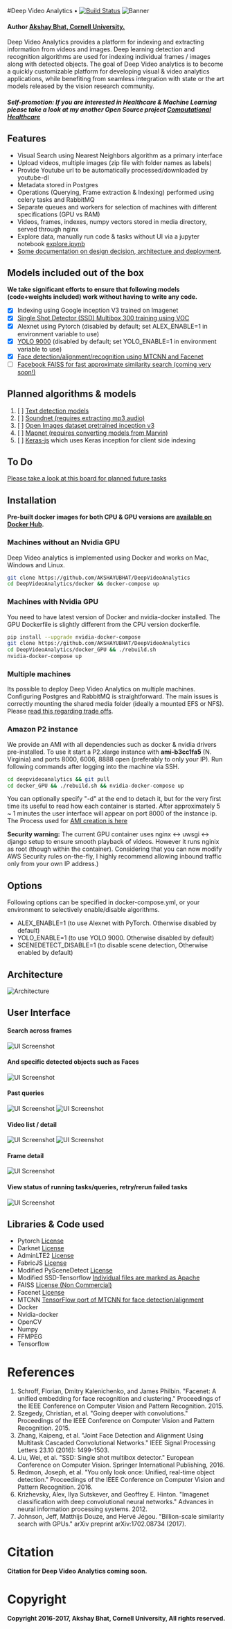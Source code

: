 #Deep Video Analytics  •  [![Build Status](https://travis-ci.org/AKSHAYUBHAT/DeepVideoAnalytics.svg?branch=master)](https://travis-ci.org/AKSHAYUBHAT/DeepVideoAnalytics)
![Banner](notes/banner_small.png "banner")

#### Author [Akshay Bhat, Cornell University.](http://www.akshaybhat.com)       


Deep Video Analytics provides a platform for indexing and extracting information from videos and images.
Deep learning detection and recognition algorithms are used for indexing individual frames / images along with 
detected objects. The goal of Deep Video analytics is to become a quickly customizable platform for developing 
visual & video analytics applications, while benefiting from seamless integration with state or the art models released
by the vision research community.

##### Self-promotion: If you are interested in Healthcare & Machine Learning please take a look at my another Open Source project [Computational Healthcare](http://www.computationalhealthcare.com) 

## Features
- Visual Search using Nearest Neighbors algorithm as a primary interface
- Upload videos, multiple images (zip file with folder names as labels)
- Provide Youtube url to be automatically processed/downloaded by youtube-dl
- Metadata stored in Postgres
- Operations (Querying, Frame extraction & Indexing) performed using celery tasks and RabbitMQ
- Separate queues and workers for selection of machines with different specifications (GPU vs RAM) 
- Videos, frames, indexes, numpy vectors stored in media directory, served through nginx
- Explore data, manually run code & tasks without UI via a jupyter notebook [explore.ipynb](experiments/Notebooks/explore.ipynb)
- [Some documentation on design decision, architecture and deployment](/notes/readme.md).

## Models included out of the box
**We take significant efforts to ensure that following models (code+weights included) work without having to write any code.**

- [x] Indexing using Google inception V3 trained on Imagenet
- [x] [Single Shot Detector (SSD) Multibox 300 training using VOC](https://github.com/balancap/SSD-Tensorflow)  
- [x] Alexnet using Pytorch  (disabled by default; set ALEX_ENABLE=1 in environment variable to use)
- [x] [YOLO 9000](http://pjreddie.com/darknet/yolo/) (disabled by default; set YOLO_ENABLE=1 in environment variable to use)
- [X] [Face detection/alignment/recognition using MTCNN and Facenet](https://github.com/davidsandberg/facenet) 
- [ ] [Facebook FAISS for fast approximate similarity search (coming very soon!)](https://github.com/facebookresearch/faiss)

## Planned algorithms & models 

1. [ ] [Text detection models](http://www.robots.ox.ac.uk/~vgg/research/text/)
2. [ ] [Soundnet (requires extracting mp3 audio)](http://projects.csail.mit.edu/soundnet/)
3. [ ] [Open Images dataset pretrained inception v3](https://github.com/openimages/dataset)
4. [ ] [Mapnet (requires converting models from Marvin)](http://www.cs.princeton.edu/~aseff/mapnet/)   
5. [ ] [Keras-js](https://github.com/transcranial/keras-js) which uses Keras inception for client side indexing   

## To Do

[Please take a look at this board for planned future tasks](https://github.com/AKSHAYUBHAT/DeepVideoAnalytics/projects/1)

## Installation

**Pre-built docker images for both CPU & GPU versions are [available on Docker Hub](https://hub.docker.com/r/akshayubhat/dva/tags/).** 

### Machines without an Nvidia GPU
Deep Video analytics is implemented using Docker and works on Mac, Windows and Linux. 

````bash
git clone https://github.com/AKSHAYUBHAT/DeepVideoAnalytics 
cd DeepVideoAnalytics/docker && docker-compose up 
````

### Machines with Nvidia GPU 
You need to have latest version of Docker and nvidia-docker installed.
The GPU Dockerfile is slightly different from the CPU version dockerfile.


```bash
pip install --upgrade nvidia-docker-compose
git clone https://github.com/AKSHAYUBHAT/DeepVideoAnalytics 
cd DeepVideoAnalytics/docker_GPU && ./rebuild.sh 
nvidia-docker-compose up 
```

### Multiple machines
Its possible to deploy Deep Video Analytics on multiple machines. Configuring Postgres and RabbitMQ is straightforward. The main issues is correctly mounting the shared media folder (ideally a mounted EFS or NFS).
Please [read this regarding trade offs](https://github.com/AKSHAYUBHAT/DeepVideoAnalytics/blob/master/notes/architecture.md).

### Amazon P2 instance
We provide an AMI with all dependencies such as docker & nvidia drivers pre-installed. 
To use it start a P2.xlarge instance with **ami-b3cc1fa5** (N. Virginia) and ports 8000, 6006, 8888 open (preferably to only your IP). 
Run following commands after logging into the machine via SSH. 
```bash
cd deepvideoanalytics && git pull 
cd docker_GPU && ./rebuild.sh && nvidia-docker-compose up 
```
You can optionally specify "-d" at the end to detach it, but for the very first time its useful to read how each container is started. After approximately 5 ~ 1 minutes the user interface will appear on port 8000 of the instance ip.
The Process used for [AMI creation is here](https://github.com/AKSHAYUBHAT/DeepVideoAnalytics/blob/master/notes/ami.md) 

**Security warning:** The current GPU container uses nginx <-> uwsgi <-> django setup to ensure smooth playback of videos. 
However it runs nginix as root (though within the container). Considering that you can now modify AWS Security rules on-the-fly, I highly recommend allowing inbound traffic only from your own IP address.)


## Options
Following options can be specified in docker-compose.yml, or your environment to selectively enable/disable algorithms.

- ALEX_ENABLE=1 (to use Alexnet with PyTorch. Otherwise disabled by default)
- YOLO_ENABLE=1 (to use YOLO 9000. Otherwise disabled by default)
- SCENEDETECT_DISABLE=1 (to disable scene detection, Otherwise enabled by default)

 
## Architecture
![Architecture](notes/architecture.png "System architecture")

## User Interface 
#### Search across frames
![UI Screenshot](notes/search.png "search")
#### And specific detected objects such as Faces
![UI Screenshot](notes/face_recognition.png "face recognition")
#### Past queries
![UI Screenshot](notes/query_list.png "past queries")
![UI Screenshot](notes/past_query.png "past queries")
#### Video list / detail
![UI Screenshot](notes/video_list.png "Video list")
![UI Screenshot](notes/video_detail_new.png "detail")
#### Frame detail
![UI Screenshot](notes/frame_detail_new.png "Frame detail")
#### View status of running tasks/queries, retry/rerun failed tasks
![UI Screenshot](notes/status.png "Frame detail")

## Libraries & Code used

- Pytorch [License](https://github.com/pytorch/pytorch/blob/master/LICENSE)
- Darknet [License](https://github.com/pjreddie/darknet/blob/master/LICENSE)
- AdminLTE2 [License](https://github.com/almasaeed2010/AdminLTE/blob/master/LICENSE)
- FabricJS [License](https://github.com/kangax/fabric.js/blob/master/LICENSE)
- Modified PySceneDetect [License](https://github.com/Breakthrough/PySceneDetect)
- Modified SSD-Tensorflow [Individual files are marked as Apache](https://github.com/balancap/SSD-Tensorflow)
- FAISS [License (Non Commercial)](https://github.com/facebookresearch/faiss)
- Facenet [License](https://github.com/davidsandberg/facenet)
- MTCNN [TensorFlow port of MTCNN for face detection/alignment](https://github.com/kpzhang93/MTCNN_face_detection_alignment)
- Docker 
- Nvidia-docker
- OpenCV
- Numpy
- FFMPEG
- Tensorflow

# References

1. Schroff, Florian, Dmitry Kalenichenko, and James Philbin. "Facenet: A unified embedding for face recognition and clustering." Proceedings of the IEEE Conference on Computer Vision and Pattern Recognition. 2015.
2. Szegedy, Christian, et al. "Going deeper with convolutions." Proceedings of the IEEE Conference on Computer Vision and Pattern Recognition. 2015.
3. Zhang, Kaipeng, et al. "Joint Face Detection and Alignment Using Multitask Cascaded Convolutional Networks." IEEE Signal Processing Letters 23.10 (2016): 1499-1503.
4. Liu, Wei, et al. "SSD: Single shot multibox detector." European Conference on Computer Vision. Springer International Publishing, 2016.
5. Redmon, Joseph, et al. "You only look once: Unified, real-time object detection." Proceedings of the IEEE Conference on Computer Vision and Pattern Recognition. 2016.
6. Krizhevsky, Alex, Ilya Sutskever, and Geoffrey E. Hinton. "Imagenet classification with deep convolutional neural networks." Advances in neural information processing systems. 2012.	
7. Johnson, Jeff, Matthijs Douze, and Hervé Jégou. "Billion-scale similarity search with GPUs." arXiv preprint arXiv:1702.08734 (2017).

# Citation 

**Citation for Deep Video Analytics coming soon.**

# Copyright
**Copyright 2016-2017, Akshay Bhat, Cornell University, All rights reserved.**
